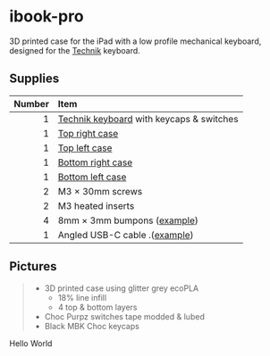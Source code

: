 # ibook-pro
3D printed case for the iPad with a low profile mechanical keyboard, designed for the [Technik](https://boardsource.xyz/store/5ffb9b01edd0447f8023fdb2) keyboard.

## Supplies

| Number | Item |
| ---: | :--- |
| 1 | [Technik keyboard](https://boardsource.xyz/store/5ffb9b01edd0447f8023fdb2) with keycaps & switches|
| 1 | [Top right case](https://github.com/Signynt/ibook-pro/blob/main/files/ibook-pro-top-right.stl) |
| 1 | [Top left case](https://github.com/Signynt/ibook-pro/blob/main/files/ibook-pro-top-left.stl) |
| 1 | [Bottom right case](https://github.com/Signynt/ibook-pro/blob/main/files/ibook-pro-bottom-right.stl) |
| 1 | [Bottom left case](https://github.com/Signynt/ibook-pro/blob/b3eccaa34b09254ae43fee6e41ae03b21739c36f/files/ibook-pro-bottom-left.stl) |
| 2 | M3 &times; 30mm screws |
| 2 | M3 heated inserts |
| 4 | 8mm &times; 3mm bumpons ([example](https://www.amazon.de/-/en/gp/product/B08Y8KS6PP/ref=ppx_yo_dt_b_asin_title_o03_s00?ie=UTF8&psc=1)) |
| 1 | Angled USB-C cable .([example](https://www.amazon.de/-/en/gp/product/B07H96FWY9/ref=ppx_yo_dt_b_search_asin_title?ie=UTF8&th=1)) |


## Pictures

> - 3D printed case using glitter grey ecoPLA
>   - 18% line infill
>   - 4 top & bottom layers
> - Choc Purpz switches tape modded & lubed
> - Black MBK Choc keycaps

Hello World
